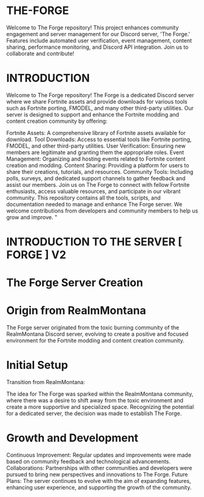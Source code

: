 # THE-FORGE
Welcome to The Forge repository! This project enhances community engagement and server management for our Discord server, 'The Forge.' Features include automated user verification, event management, content sharing, performance monitoring, and Discord API integration. Join us to collaborate and contribute!

# INTRODUCTION
Welcome to The Forge repository! The Forge is a dedicated Discord server where we share Fortnite assets and provide downloads for various tools such as Fortnite porting, FMODEL, and many other third-party utilities. Our server is designed to support and enhance the Fortnite modding and content creation community by offering:

Fortnite Assets: A comprehensive library of Fortnite assets available for download.
Tool Downloads: Access to essential tools like Fortnite porting, FMODEL, and other third-party utilities.
User Verification: Ensuring new members are legitimate and granting them the appropriate roles.
Event Management: Organizing and hosting events related to Fortnite content creation and modding.
Content Sharing: Providing a platform for users to share their creations, tutorials, and resources.
Community Tools: Including polls, surveys, and dedicated support channels to gather feedback and assist our members.
Join us on The Forge to connect with fellow Fortnite enthusiasts, access valuable resources, and participate in our vibrant community. This repository contains all the tools, scripts, and documentation needed to manage and enhance The Forge server. We welcome contributions from developers and community members to help us grow and improve.
"
# INTRODUCTION TO THE SERVER [ FORGE ] V2





# The Forge Server Creation

# Origin from RealmMontana
The Forge server originated from the toxic burning community of the RealmMontana Discord server, evolving to create a positive and focused environment for the Fortnite modding and content creation community.

# Initial Setup
Transition from RealmMontana:

The idea for The Forge was sparked within the RealmMontana community, where there was a desire to shift away from the toxic environment and create a more supportive and specialized space.
Recognizing the potential for a dedicated server, the decision was made to establish The Forge.

# Growth and Development
Continuous Improvement: Regular updates and improvements were made based on community feedback and technological advancements.
Collaborations: Partnerships with other communities and developers were pursued to bring new perspectives and innovations to The Forge.
Future Plans: The server continues to evolve with the aim of expanding features, enhancing user experience, and supporting the growth of the community.


